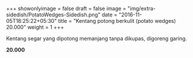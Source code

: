 +++
showonlyimage = false
draft = false
image = "img/extra-sidedish/PotatoWedges-Sidedish.png"
date = "2016-11-05T18:25:22+05:30"
title = "Kentang potong berkulit (potato wedges) 20.000"
weight = 1
+++

Kentang segar yang dipotong memanjang tanpa dikupas, digoreng garing.

**20.000**
